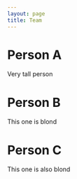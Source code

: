```yaml
---
layout: page
title: Team
---
```


# Person A

Very tall person

# Person B

This one is blond 


# Person C

This one is also blond
